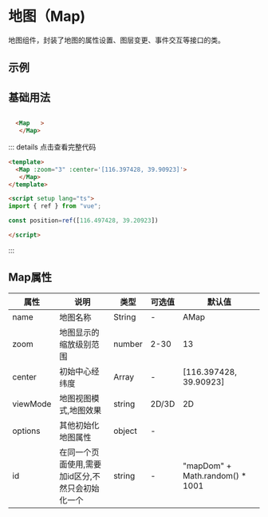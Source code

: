 # 地图（Map) 
地图组件，封装了地图的属性设置、图层变更、事件交互等接口的类。


## 示例
<Map  :zoom="3" >
</Map>




## 基础用法
```html

  <Map   >
   </Map>
```


::: details 点击查看完整代码
```html
<template>
  <Map :zoom="3" :center='[116.397428, 39.90923]'>
   </Map>
</template>

<script setup lang="ts">
import { ref } from "vue";

const position=ref([116.497428, 39.20923])

</script>
```
:::

## Map属性

| 属性        | 说明                    | 类型  | 可选值  | 默认值           
| ----------|-------------|-----       | ------------- |-------------
| name      | 地图名称 | String         |     -   |AMap  
| zoom      | 地图显示的缩放级别范围      |  number | 2-30      | 13     
| center    | 初始中心经纬度             |    Array | - | [116.397428, 39.90923]
| viewMode  |地图视图模式,地图效果 |    string | 2D/3D |2D
| options  |其他初始化地图属性 |    object | - | 
| id        |在同一个页面使用,需要加id区分,不然只会初始化一个|string | -|"mapDom" + Math.random() * 1001
 